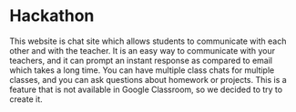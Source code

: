 # Hackathon
This website is  chat site which allows students to communicate with each other and with the teacher. It is an easy way to communicate with your teachers, and it can prompt an instant response as compared to email which takes a long time.
You can have multiple class chats for multiple classes, and you can ask questions about homework or projects. This is a feature that is not available in Google Classroom, so we decided to try to create it.
